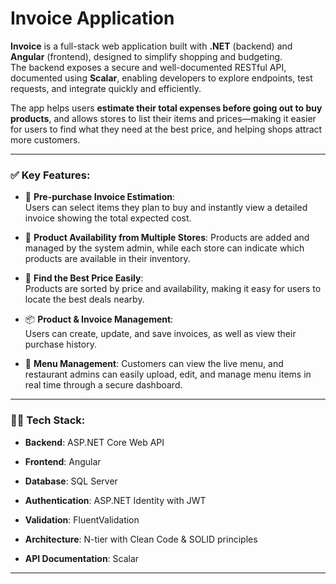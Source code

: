 # Invoice Application

**Invoice** is a full-stack web application built with **.NET** (backend) and **Angular** (frontend), designed to simplify shopping and budgeting.  
The backend exposes a secure and well-documented RESTful API, documented using **Scalar**, enabling developers to explore endpoints, test requests, and integrate quickly and efficiently.


The app helps users **estimate their total expenses before going out to buy products**, and allows stores to list their items and prices—making it easier for users to find what they need at the best price, and helping shops attract more customers.

* * *

### ✅ Key Features:

*   🧮 **Pre-purchase Invoice Estimation**:  
    Users can select items they plan to buy and instantly view a detailed invoice showing the total expected cost.
    
*   🛒 **Product Availability from Multiple Stores**:
    Products are added and managed by the system admin, while each store can indicate which products are available in their inventory.
    
*   📍 **Find the Best Price Easily**:  
    Products are sorted by price and availability, making it easy for users to locate the best deals nearby.
    
*   📦 **Product & Invoice Management**:  
    Users can create, update, and save invoices, as well as view their purchase history.
    
*   🍱 **Menu Management**:
    Customers can view the live menu, and restaurant admins can easily upload, edit, and manage menu items in real time through a secure dashboard.

* * *

### 👨‍💻 Tech Stack:

*   **Backend**: ASP.NET Core Web API
    
*   **Frontend**: Angular
    
*   **Database**: SQL Server
    
*   **Authentication**: ASP.NET Identity with JWT

*   **Validation**: FluentValidation 

*   **Architecture**: N-tier with Clean Code & SOLID principles

*   **API Documentation**: Scalar
  
* * *




